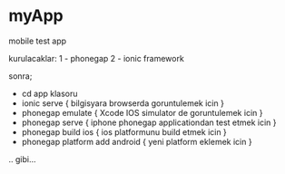 # myApp
mobile test app


kurulacaklar:
1 - phonegap
2 - ionic framework




sonra;
- cd app klasoru
- ionic serve { bilgisyara browserda goruntulemek icin }
- phonegap emulate { Xcode IOS simulator de goruntulemek icin }
- phonegap serve { iphone phonegap applicationdan test etmek icin }
- phonegap build ios { ios platformunu build etmek icin }
- phonegap platform add android { yeni platform eklemek icin }

.. gibi...
